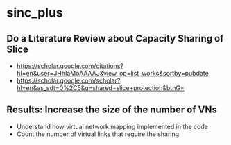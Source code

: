 # sinc_plus

## Do a Literature Review about Capacity Sharing of Slice

- https://scholar.google.com/citations?hl=en&user=JHhIaMoAAAAJ&view_op=list_works&sortby=pubdate
- https://scholar.google.com/scholar?hl=en&as_sdt=0%2C5&q=shared+slice+protection&btnG=

## Results: Increase the size of the number of VNs

- Understand how virtual network mapping implemented in the code
- Count the number of virtual links that require the sharing
